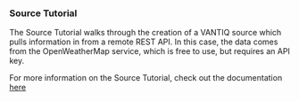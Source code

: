 ### Source Tutorial
The Source Tutorial walks through the creation of a VANTIQ source which pulls information in from a remote REST API. In 
this case, the data comes from the OpenWeatherMap service, which is free to use, but requires an API key.

For more information on the Source Tutorial, check out the documentation [here](/docs/system/tutorials/source/index.html)
